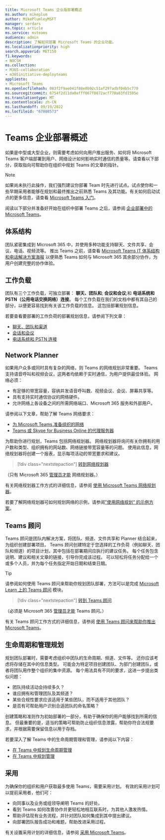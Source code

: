 ```yaml
---
title: Microsoft Teams 企业版部署概述
ms.author: mikeplum
author: MikePlumleyMSFT
manager: serdars
ms.topic: article
ms.service: msteams
audience: admin
description: 了解如何部署 Microsoft Teams 的企业功能。
ms.localizationpriority: high
search.appverid: MET150
f1.keywords:
- NOCSH
ms.collection:
- M365-collaboration
- m365initiative-deployteams
appliesto:
- Microsoft Teams
ms.openlocfilehash: 083f2f9ae041f88e0b92c51af297adbf04b5c770
ms.sourcegitcommit: 6754f2d11da0afff067f0872acf778a83fd1595e
ms.translationtype: MT
ms.contentlocale: zh-CN
ms.lasthandoff: 09/19/2022
ms.locfileid: "67808573"
---
```

# <a name="teams-enterprise-deployment-overview"></a>Teams 企业部署概述

如果是中型或大型企业，则需要考虑如何向用户推出服务、如何将 Microsoft Teams 客户端部署到用户、网络设计如何影响实时通信的质量等。请查看以下部分，获取指向可帮助你在组织中规划 Teams 的文章的指针。

> [!NOTE]
> 如果尚未执行此操作，我们强烈建议你部署 Team 时先进行试点。试点使你和一些早期采用者能够在规划和最终推出之前熟悉 Teams 及其功能。有关如何启动试点的更多信息，请查看 [Microsoft Teams 入门](get-started-with-teams-quick-start.md)。

阅读以下部分并准备好开始在组织中部署 Teams 之后，请参阅 [企业部署中的 Microsoft Teams](deploy-enterprise-setup.md)。

## <a name="architecture"></a>体系结构

团队紧密集成到 Microsoft 365 中，并使用多种功能支持聊天、文件共享、会议、电话、视频流等。 推出 Teams 之前，请查看 [Microsoft Teams IT 体系结构和电话解决方案海报](teams-architecture-solutions-posters.md) 以便熟悉 Teams 如何与 Microsoft 365 其余部分协作，为用户创建完整的协作体验。

## <a name="workloads"></a>工作负载

团队有三个工作负载，可独立部署： **聊天、团队和**; **会议和会议**;和 **电话系统和 PSTN（公用电话交换网络）连接**。 每个工作负载在我们的文档中都有其自己的部分，以便更容易找到有关该工作负载的信息。 这包括部署规划信息。

若要查看要部署的工作负荷的部署规划信息，请参阅下列文章：

- [聊天、团队和渠道](deploy-chat-teams-channels-microsoft-teams-landing-page.md)
- [会话和会议](deploy-meetings-microsoft-teams-landing-page.md)
- [电话系统和 PSTN 连接](cloud-voice-landing-page.md)

## <a name="network-planner"></a>Network Planner

如果用户众多或同时具有复杂的网络，则 Teams 的网络规划非常重要。 Teams 支持语音呼叫和视频会议，这两者均依赖于实时通信，为用户提供最佳体验。 网络必须：

- 有足够的带宽容量，容纳并发语音呼叫数、视频会议、会议、屏幕共享等。
- 具有支持实时通信协议的网络硬件。
- 允许网络上各设备之间的所需网络端口、Microsoft 365 服务和外部用户。

请参阅以下文章，帮助了解 Teams 网络要求：

- [为 Microsoft Teams 准备组织的网络](prepare-network.md)
- [Teams 或 Skype for Business Online 的代理服务器](proxy-servers-for-skype-for-business-online.md)

为帮助你进行规划，Teams 包括网络规划器。 网络规划器将询问有关你拥有的用户数和类型、组织拥有的网站数、网络链接带宽容量等的问题。 使用此信息，网络规划器将创建一个报表，显示每项活动的带宽要求和建议。

 > [!div class="nextstepaction"]
> [转到网络规划器](https://admin.teams.microsoft.com/networkplanner/organization)

（只有 Microsoft 365 [管理员才能](/microsoft-365/admin/add-users/about-admin-roles#commonly-used-microsoft-365-admin-center-roles) 网络规划器。）

有关网络规划器工作方式的详细信息，请参阅 [使用 Microsoft Teams 网络规划器](network-planner.md)。

若要了解网络规划器可如何规划网络的示例，请参阅["使用网络规划“ 的示例方案](tutorial-network-planner-example.yml)。

## <a name="teams-advisor"></a>Teams 顾问

Teams 顾问是团队内解决方案，将团队、频道、文件共享和 Planner 结合起来，为组织创建部署项目。 Teams 顾问创建特定于您选择的工作负荷（例如聊天、团队和频道）的项目计划，其中包括在部署期间应执行的建议任务。 每个任务包含说明、建议和相关文章的链接，引导你完成该过程。 可以轻松将任务分配给一个或多个人员，并为每个任务指定开始日期和结束日期。

> [!TIP]
> 请参阅如何使用 Teams 顾问来帮助你规划团队部署，方法可以是完成 [Microsoft Learn 上的 Teams 顾问](/training/modules/m365-teams-rollout-using-advisor/) 模块。

> [!div class="nextstepaction"]
> [转到 Teams 顾问](https://admin.teams.microsoft.com/teams-deployment)

（必须是 Microsoft 365 [管理员才能](/microsoft-365/admin/add-users/about-admin-roles#commonly-used-microsoft-365-admin-center-roles) Teams 顾问。）

有关 Teams 顾问工作方式的详细信息，请参阅 [使用 Teams 顾问来帮助你推出 Microsoft Teams](use-advisor-teams-roll-out.md)。

## <a name="lifecycle-and-governance-planning"></a>生命周期和管理规划

规划团队部署时，需要考虑组织中团队的生命周期、频道、文件等。 还你应该考虑将存储在其中的信息类型。 可能会为特定项目创建团队、为部门创建团队，或者将团队用作整个组织的集中资源。 每个用法具有不同的要求，这进一步提出类似问题：

- 团队持续活动会持续多久？
- 谁应拥有和管理团队及其频道？
- 某些合规性要求应该适用于某些团队，而不适用于其他团队？
- 是否有可帮助用户识别合适团队的命名策略？

创建策略和准则作为初始部署的一部分，有助于确保你的用户能够找到所需的信息。 但最重要的是，适当的策略可帮助防止组织信息泄露，帮助你符合法规要求，并根据需要保留信息以用于存档。

若要深入了解 Teams 中的生命周期管理和管理，请参阅以下内容：

- [在 Teams 中规划生命周期管理](plan-teams-lifecycle.md)
- [在 Teams 中规划管理](plan-teams-governance.md)

## <a name="adoption"></a>采用

为确保你的组织和用户获取最多使用 Teams，需要采用计划。 有效的采用计划可以提前采用者，他们可：

- 向同事以及业务或组领导阐明 Teams 的好处。
- 看到 Teams 如何改善协作并更轻松地相互联系时，为其他人激发热情。
- 帮助评估现有业务流程，并针对团队如何集成到其中提出建议。
- 向部署团队报告成功和难题，帮助改进采用过程。

有关设置采用计划的详细信息，请参阅 [采用 Microsoft Teams](adopt-microsoft-teams-landing-page.md)。
